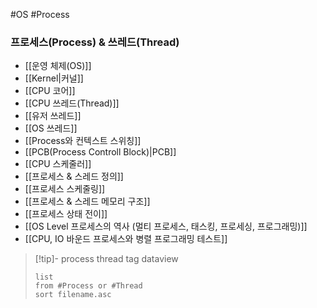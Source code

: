 
#OS #Process 

### 프로세스(Process) & 쓰레드(Thread)
- [[운영 체제(OS)]]
- [[Kernel|커널]]
- [[CPU 코어]]
- [[CPU 쓰레드(Thread)]]
- [[유저 쓰레드]]
- [[OS 쓰레드]]
- [[Process와 컨텍스트 스위칭]]
- [[PCB(Process Controll Block)|PCB]]
- [[CPU 스케줄러]]
- [[프로세스 & 스레드 정의]]
- [[프로세스 스케줄링]]
- [[프로세스 & 스레드 메모리 구조]]
- [[프로세스 상태 전이]]
- [[OS Level 프로세스의 역사 (멀티 프로세스, 태스킹, 프로세싱, 프로그래밍)]]
- [[CPU, IO 바운드 프로세스와 병렬 프로그래밍 테스트]]


>[!tip]- process thread tag dataview
>```dataview
>list
>from #Process or #Thread 
>sort filename.asc
>```




